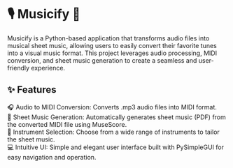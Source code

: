 # 🎙️ Musicify 🎼
Musicify is a Python-based application that transforms audio files into musical sheet music, allowing users to easily convert their favorite tunes into a visual music format. This project leverages audio processing, MIDI conversion, and sheet music generation to create a seamless and user-friendly experience.

## ✨ Features
🎧 Audio to MIDI Conversion: Converts .mp3 audio files into MIDI format.<br>
📄 Sheet Music Generation: Automatically generates sheet music (PDF) from the converted MIDI file using MuseScore.<br>
🎸 Instrument Selection: Choose from a wide range of instruments to tailor the sheet music.<br>
💻 Intuitive UI: Simple and elegant user interface built with PySimpleGUI for easy navigation and operation.
